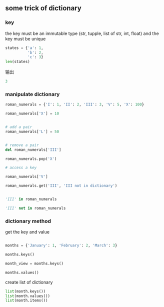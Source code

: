 ## some trick of dictionary

### key

the key must be an immutable type (str, tupple, list of str, int, float) and the key must be unique

```py
states = {'a': 1, 
          'b': 2,
          'c': 3}
len(states) 
```

输出

```py
3
```

### manipulate dictionary

```py
roman_numerals = {'I': 1, 'II': 2, 'III': 3, 'V': 5, 'X': 100}

roman_numerals['X'] = 10


# add a pair
roman_numerals['L'] = 50


# remove a pair
del roman_numerals['III']

roman_numerals.pop('X')

# access a key

roman_numerals['V']

roman_numerals.get('III', 'III not in dictionary')


'III' in roman_numerals

'III' not in roman_numerals
```


### dictionary method
get the key and value
```py

months = {'January': 1, 'February': 2, 'March': 3}

months.keys() 

month_view = months.keys()

months.values()
```
create list of dictionary
```py
list(month.keys())
list(month.values())
list(month.items())
```





